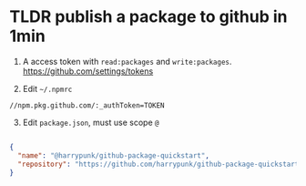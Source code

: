 # TLDR publish a package to github in 1min
1. A access token with ```read:packages``` and ```write:packages```.  
https://github.com/settings/tokens

2. Edit ```~/.npmrc```  
```
//npm.pkg.github.com/:_authToken=TOKEN
```
3. Edit ```package.json```, must use scope ```@```  
```json

{
  "name": "@harrypunk/github-package-quickstart",
  "repository": "https://github.com/harrypunk/github-package-quickstart",
}

```

